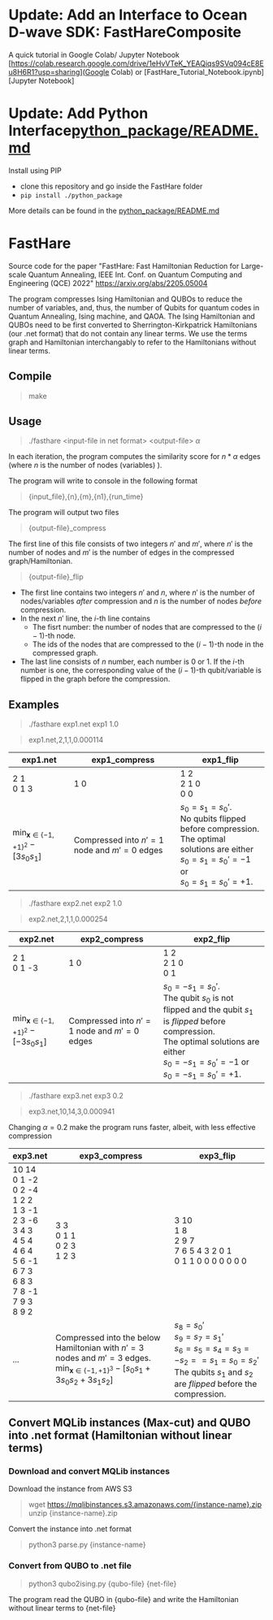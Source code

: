 # Update: Add an Interface to Ocean D-wave SDK: FastHareComposite
A quick tutorial in Google Colab/ Jupyter Notebook [https://colab.research.google.com/drive/1eHvVTeK_YEAQiqs9SVq094cE8Eu8H6R1?usp=sharing](Google Colab) or [FastHare_Tutorial_Notebook.ipynb][Jupyter Notebook]

# Update:  Add Python Interface[python_package/README.md](python_package/README.md)

Install using PIP 
- clone this repository and go inside the FastHare folder
- `pip install ./python_package`

More details can be found in the [python_package/README.md](python_package/README.md)

# FastHare
Source code for the paper "FastHare: Fast Hamiltonian Reduction for Large-scale Quantum Annealing, IEEE Int. Conf. on Quantum Computing and Engineering (QCE) 2022"
https://arxiv.org/abs/2205.05004

The program compresses Ising Hamiltonian and QUBOs to reduce the number of variables, and, thus, the number of Qubits for quantum codes in Quantum Annealing, Ising machine, and QAOA. The Ising Hamiltonian and QUBOs need to be first converted to Sherrington-Kirkpatrick Hamiltonians (our .net format) that do not contain any linear terms. We use the terms graph and Hamiltonian interchangably to refer to the Hamiltonians without linear terms.
 
## Compile
> make

## Usage
  
>./fasthare \<input-file in net format\> \<output-file\> $\alpha$

In each iteration, the program computes the similarity score for $n*\alpha$ edges (where $n$ is the number of nodes (variables) ).

The program will write to console in the following format

> {input_file},{n},{m},{n1},{run_time}

The program will output two files

>{output-file}_compress

The first line of this file consists of two integers $n'$ and $m'$, where $n'$ is the number of nodes and $m'$ is the number of edges in the compressed graph/Hamiltonian.

>{output-file}_flip

+ The first line contains two integers $n'$ and   $n$, where $n'$ is the number of nodes/variables *after* compression and $n$ is the number of nodes *before* compression. 
+ In the next $n'$ line, the $i$-th line contains
	+ The fisrt number: the number of nodes that are compressed to the $(i-1)$-th node. 
	+ The ids of the nodes that are compressed to the $(i-1)$-th node in the compressed graph.
+ The last line consists of $n$ number, each number is 0 or 1. If the $i$-th number is one, the corresponding value of the $(i-1)$-th qubit/variable is flipped in the graph before the compression.

## Examples

>./fasthare exp1.net exp1 1.0

>exp1.net,2,1,1,0.000114

| <span>exp1</span>.net	|exp1_compress        |exp1_flip        |
|-----------------------|---------------------|-----------------|
| 2 1 <br>0 1 3	|1 0                  |1 2 <br> 2 1 0 <br> 0 0           |
| $\displaystyle\min_{\mathbf{x}\in\{-1,+1\}^2} -[3 s_0 s_1]$	|Compressed into $n'=1$ node and $m'=0$ edges        | $s_0=s_1 = s_0'$. <br>No qubits flipped before compression. <br>The optimal solutions are either <br>$s_0=s_1 = s_0' = -1$ or <br>$s_0=s_1 = s_0' = +1$.       |



>./fasthare exp2.net exp2 1.0

>exp2.net,2,1,1,0.000254

| <span>exp2</span>.net	|exp2_compress        |exp2_flip        |
|-----------------------|---------------------|-----------------|
| 2 1 <br>0 1 -3	|1 0                  |1 2 <br> 2 1 0 <br> 0 1           |
| $\displaystyle\min_{\mathbf{x}\in\{-1,+1\}^2} -[-3 s_0 s_1]$	|Compressed into $n'=1$ node and $m'=0$ edges |  $s_0= - s_1 = s_0'$. <br>The qubit $s_0$ is not flipped and the qubit $s_1$ is *flipped* before compression. <br>The optimal solutions are either<br>$s_0=-s_1 = s_0' = -1$ or <br>$s_0= -s_1 = s_0' = +1$.  |

>./fasthare exp3.net exp3 0.2

> exp3.net,10,14,3,0.000941

Changing $\alpha=0.2$ make the program runs faster, albeit, with less effective compression

| <span>exp3</span>.net	|exp3_compress        |exp3_flip        |
|-----------------------|---------------------|-----------------|
| 10 14<br>0 1 -2<br>0 2 -4<br>1 2 2<br>1 3 -1<br>2 3 -6<br>3 4 3<br>4 5 4<br>4 6 4<br>5 6 -1<br>6 7 3<br>6 8 3<br>7 8 -1<br>7 9 3<br>8 9 2	|3 3<br>0 1 1<br>0 2 3<br>1 2 3   |3 10<br>1 8<br>2 9 7<br>7 6 5 4 3 2 0 1<br>0 1 1 0 0 0 0 0 0 0         |
| ...	|Compressed into the below Hamiltonian with $n'=3$ nodes and $m'=3$ edges.<br> $\displaystyle\min_{\mathbf{x}\in\{-1,+1\}^3} -[ s_0 s_1 + 3 s_0 s_2 + 3 s_1 s_2]$	  |  $s_8=  s_0'$<br>$s_9=  s_7=s_1'$<br>$s_6= s_5=s_4 =s_3 = - s_2 = =s_1 = s_0= s_2'$ <br>The qubits $s_1$ and $s_2$ are *flipped* before the compression.  |


## Convert MQLib instances (Max-cut) and QUBO into .net format (Hamiltonian without linear terms)
### Download and convert MQLib instances
Download the instance from AWS S3
> wget https://mqlibinstances.s3.amazonaws.com/{instance-name}.zip
> unzip {instance-name}.zip

Convert the instance into .net format
> python3 parse.py {instance-name}

### Convert from QUBO to .net file

>python3 qubo2ising.py {qubo-file} {net-file}

The program read the QUBO in {qubo-file} and write the Hamiltonian without linear terms to {net-file}
